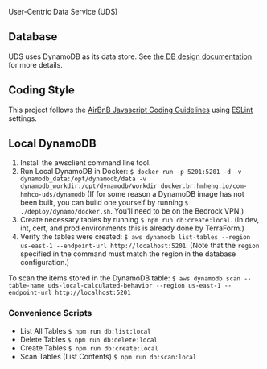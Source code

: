 User-Centric Data Service (UDS)

## Database
UDS uses DynamoDB as its data store. See [the DB design documentation](./docs/design/db.md) for more details.

## Coding Style

This project follows the [AirBnB Javascript Coding Guidelines](https://github.com/airbnb/javascript) using [ESLint](http://eslint.org/) settings.

## Local DynamoDB
1. Install the awsclient command line tool.
2. Run Local DynamoDB in Docker: `$ docker run -p 5201:5201 -d -v dynamodb_data:/opt/dynamodb/data -v dynamodb_workdir:/opt/dynamodb/workdir docker.br.hmheng.io/com-hmhco-uds/dynamodb` (If for some reason a DynamoDB image has not been built, you can build one yourself by running `$ ./deploy/dynamo/docker.sh`. You'll need to be on the Bedrock VPN.)
3. Create necessary tables by running `$ npm run db:create:local`. (In dev, int, cert, and prod environments this is already done by TerraForm.)
4. Verify the tables were created:  `$ aws dynamodb list-tables --region us-east-1 --endpoint-url http://localhost:5201`. (Note that the `region` specified in the command must match the region in the database configuration.)

To scan the items stored in the DynamoDB table: `$ aws dynamodb scan --table-name uds-local-calculated-behavior --region us-east-1 --endpoint-url http://localhost:5201`

### Convenience Scripts

* List All Tables `$ npm run db:list:local`
* Delete Tables `$ npm run db:delete:local`
* Create Tables `$ npm run db:create:local`
* Scan Tables (List Contents) `$ npm run db:scan:local`
